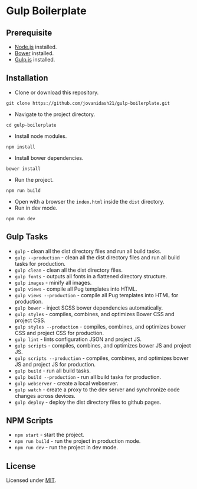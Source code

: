 # Gulp Boilerplate

## Prerequisite
* [Node.js](https://nodejs.org/en/) installed.
* [Bower](https://bower.io/) installed.
* [Gulp.js](http://gulpjs.com/) installed.

## Installation
* Clone or download this repository.
```
git clone https://github.com/jovanidash21/gulp-boilerplate.git
```
* Navigate to the project directory.
```
cd gulp-boilerplate
```
* Install node modules.
```
npm install
```
* Install bower dependencies.
```
bower install
```
* Run the project.
```
npm run build
```
* Open with a browser the ```index.html``` inside the ```dist``` directory.
* Run in dev mode.
```
npm run dev
```

## Gulp Tasks
* ```gulp``` - clean all the dist directory files and run all build tasks.
* ```gulp --production``` - clean all the dist directory files and run all build tasks for production.
* ```gulp clean``` - clean all the dist directory files.
* ```gulp fonts``` - outputs all fonts in a flattened directory structure.
* ```gulp images``` - minify all images.
* ```gulp views``` - compile all Pug templates into HTML.
* ```gulp views --production``` - compile all Pug templates into HTML for production.
* ```gulp bower``` - inject SCSS bower dependencies automatically.
* ```gulp styles``` - compiles, combines, and optimizes Bower CSS and project CSS.
* ```gulp styles --production``` - compiles, combines, and optimizes bower CSS and project CSS for production.
* ```gulp lint``` -  lints configuration JSON and project JS.
* ```gulp scripts``` -  compiles, combines, and optimizes bower JS and project JS.
* ```gulp scripts --production``` - compiles, combines, and optimizes bower JS and project JS for production.
* ```gulp build``` - run all build tasks.
* ```gulp build --production``` - run all build tasks for production.
* ```gulp webserver``` - create a local webserver.
* ```gulp watch``` - create a proxy to the dev server and synchronize code changes across devices.
* ```gulp deploy``` - deploy the dist directory files to github pages.

## NPM Scripts
* ```npm start``` - start the project.
* ```npm run build``` - run the project in production mode.
* ```npm run dev``` - run the project in dev mode.

## License
Licensed under [MIT](https://opensource.org/licenses/mit-license.php).